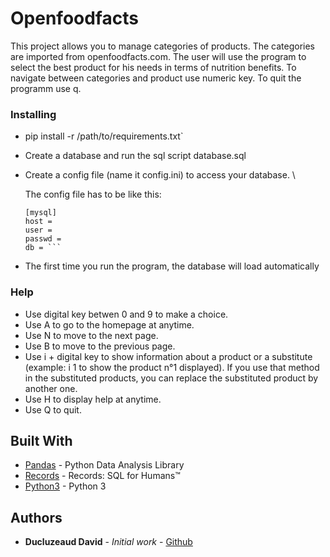 # Openfoodfacts

This project allows you to manage categories of products. The categories are imported from openfoodfacts.com. The user will use the program to select the best product for his needs in terms of nutrition benefits. To navigate between categories and product use numeric key. To quit the programm use q.

### Installing

 - pip install -r /path/to/requirements.txt`
 - Create a database and run the sql script database.sql
 - Create a config file (name it config.ini) to access your database. \

   The config file has to be like this:
    ```
    [mysql]
    host =
    user =
    passwd =
    db = ```

 - The first time you run the program, the database will load automatically

### Help

 - Use digital key betwen 0 and 9 to make a choice.
 - Use A to go to the homepage at anytime.
 - Use N to move to the next page.
 - Use B to move to the previous page.
 - Use i + digital key to show information about a product or a substitute
   (example: i 1 to show the product n°1 displayed). If you use that method in the substituted products, you can replace the substituted product by another one.
 - Use H to display help at anytime.
 - Use Q to quit.

## Built With

* [Pandas](http://pandas.pydata.org/index.html) - Python Data Analysis Library
* [Records](https://github.com/kennethreitz/records) - Records: SQL for Humans™
* [Python3](https://docs.python.org/3/) - Python 3

## Authors

* **Ducluzeaud David** - *Initial work* - [Github](https://github.com/SneakyPeat)
